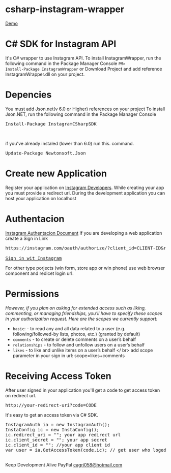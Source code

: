 csharp-instagram-wrapper
========================
[ Demo](http://devkod.com/InstagramCSharpSdk)
# C# SDK for Instagram API
It's C# wrapper to use Instagram API.
To install InstagramWrapper, run the following command in the Package Manager Console
<code>PM&gt; Install-Package InstagramWrapper</code>
or Download Project and add reference InstagramWrapper.dll on your project.
# Depencies
You must add Json.net(v 6.0 or Higher) references on your project
To install Json.NET, run the following command in the Package Manager Console<br>
<pre>Install-Package InstagramCSharpSDK</pre><br>
if you've already instaled (lower than 6.0) run this. command.
<pre>Update-Package Newtonsoft.Json</pre>

# Create new Application
Register your application on [Instagram Developers](http://instagram.com/developer/).
While creating your app you must provide a redirect url. During the development application you can host your application on localhost

# Authentacion
[Instagram Authentacion Document](http://instagram.com/developer/authentication/)
If you are developing a web application create a Sign in Link
<pre>
https://instagram.com/oauth/authorize/?client_id=CLIENT-ID&redirect_uri=REDIRECT-URI&response_type=token<br>
<a href="https://instagram.com/oauth/authorize/?client_id=CLIENT-ID&redirect_uri=REDIRECT-URI&response_type=token">Sign in wit Instagram</a></pre>
For other type porjects (win form, store app or win phone) use web browser component and redicet login url.


# Permissions
<i>However, if you plan on asking for extended access such as liking, commenting, or managing friendships, you’ll have to specify these scopes in your authorization request. Here are the scopes we currently support:</i>
+ `basic`: - to read any and all data related to a user (e.g. following/followed-by lists, photos, etc.) (granted by default)
+ `comments` - to create or delete comments on a user’s behalf
+ `relationships` - to follow and unfollow users on a user’s behalf
+ `likes` - to like and unlike items on a user’s behalf
</ br>
 add scope parameter in your sign in url: scope=likes+comments
 
 # Receiving Access Token
 After user signed in your application you'll get a code to get access token on redirect url. <pre>http://your-redirect-uri?code=CODE</pre>
 It's easy to get an access token via C# SDK.
 <pre>
InstagramAuth ia = new InstagramAuth();
InstaConfig ic = new InstaConfig();
ic.redirect_uri = ""; your app redirect url
ic.client_secret = ""; your app secret
ic.client_id = ""; //your app client id
var user = ia.GetAccessToken(code,ic); // get user who loged in with an access_token
 </pre>
 
Keep Development Alive PayPal cagri058@hotmail.com
